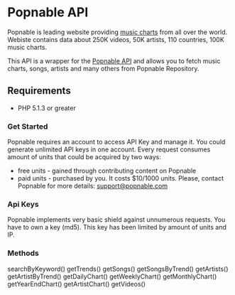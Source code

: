 # Popnable API #

Popnable is leading website providing [music charts](https://popnable.com/charts) from all over the world. Webiste contains data about 250K videos, 50K artists, 110 countries, 100K music charts. 

This API is a wrapper for the [Popnable API](https://popnable.com/help/api) and allows you to fetch music charts, songs, artists and many others from Popnable Repository.

## Requirements ##
* PHP 5.1.3 or greater

### Get Started ###
Popnable requires an account to access API Key and manage it. You could generate unlimited API keys in one account. Every request consumes amount of units that could be acquired by two ways:
- free units - gained through contributing content on Popnable
- paid units - purchased by you. It costs $10/1000 units. Please, contact Popnable for more details: support@popnable.com

### Api Keys ###
Popnable implements very basic shield against unnumerous requests. You have to own a key (md5). This key has been limited by amount of units and IP.

### Methods ###
searchByKeyword()
getTrends()
getSongs()
getSongsByTrend()
getArtists()
getArtistByTrend()
getDailyChart()
getWeeklyChart()
getMonthlyChart()
getYearEndChart()
getArtistChart()
getVideos()
